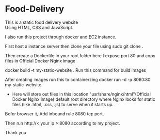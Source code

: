 # Food-Delivery
This is a static food delivery website
<br>
Using HTML, CSS and JavaScript.

I also run this project through docker and EC2 instance.

First host a instance server then clone your file using sudo git clone <url>.

Then create a Dockerfile in your root folder here I expose port 80 and copy files in Official Docker Nginx image

docker build -t my-static-website . Run this command for build images

After creating images run this to containerzing docker run -d -p 8080:80 my-static-website

* Here will store out files in this location "usr/share/nginx/html"(Official Docker Nginx image) default root directory where Nginx looks for static files (like .html, .css, .js) to serve when it starts up.

Befor browser it, Add inbound rule 8080 tcp port.

Then run http://< your ip >:8080 according to my project.

Thank you 
